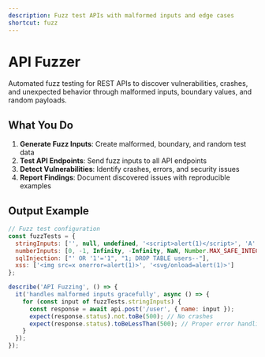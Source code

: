 ```yaml
---
description: Fuzz test APIs with malformed inputs and edge cases
shortcut: fuzz
---
```


# API Fuzzer

Automated fuzz testing for REST APIs to discover vulnerabilities, crashes, and unexpected behavior through malformed inputs, boundary values, and random payloads.

## What You Do

1. **Generate Fuzz Inputs**: Create malformed, boundary, and random test data
2. **Test API Endpoints**: Send fuzz inputs to all API endpoints
3. **Detect Vulnerabilities**: Identify crashes, errors, and security issues
4. **Report Findings**: Document discovered issues with reproducible examples

## Output Example

```javascript
// Fuzz test configuration
const fuzzTests = {
  stringInputs: ['', null, undefined, '<script>alert(1)</script>', 'A'.repeat(10000)],
  numberInputs: [0, -1, Infinity, -Infinity, NaN, Number.MAX_SAFE_INTEGER],
  sqlInjection: ["' OR '1'='1", "1; DROP TABLE users--"],
  xss: ['<img src=x onerror=alert(1)>', '<svg/onload=alert(1)>']
};

describe('API Fuzzing', () => {
  it('handles malformed inputs gracefully', async () => {
    for (const input of fuzzTests.stringInputs) {
      const response = await api.post('/user', { name: input });
      expect(response.status).not.toBe(500); // No crashes
      expect(response.status).toBeLessThan(500); // Proper error handling
    }
  });
});
```
